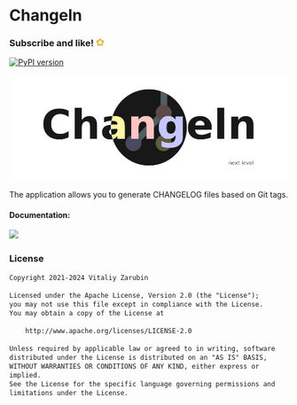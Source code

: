 Changeln
===================

### Subscribe and like! <img src="https://github.com/keygenqt/changeln/blob/main/data/other/star.gif?raw=true" width="16px"/>

[![PyPI version](https://badge.fury.io/py/changeln.svg?v=1)](https://badge.fury.io/py/changeln)

![picture](https://github.com/keygenqt/changeln/blob/main/data/banners/banner_round.png?raw=true)

The application allows you to generate CHANGELOG files based on Git tags.

#### Documentation:
<p>
    <a href="https://keygenqt.github.io/changeln">
        <img src="data/other/see_more.gif" width="136px"/>
    </a>
</p>

### License

```
Copyright 2021-2024 Vitaliy Zarubin

Licensed under the Apache License, Version 2.0 (the "License");
you may not use this file except in compliance with the License.
You may obtain a copy of the License at

    http://www.apache.org/licenses/LICENSE-2.0

Unless required by applicable law or agreed to in writing, software
distributed under the License is distributed on an "AS IS" BASIS,
WITHOUT WARRANTIES OR CONDITIONS OF ANY KIND, either express or implied.
See the License for the specific language governing permissions and
limitations under the License.
```

